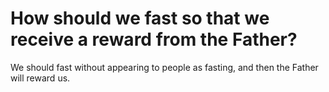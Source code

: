 # How should we fast so that we receive a reward from the Father?

We should fast without appearing to people as fasting, and then the Father will reward us.
